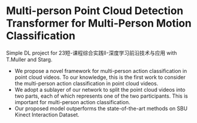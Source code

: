 # Multi-person Point Cloud Detection Transformer for Multi-Person Motion Classification

Simple DL project for 23短-课程综合实践II-深度学习前沿技术与应用 with T.Muller and Starg.

- We propose a novel framework for multi-person action classification in point cloud videos. To our knowledge, this is the first work to consider the multi-person action classification in point cloud videos. 
- We adopt a sublayer of our network to split the point cloud videos into two parts, each of which represents one of the two participants. This is important for multi-person action classification. 
- Our proposed model outperforms the state-of-the-art methods on SBU Kinect Interaction Dataset.

